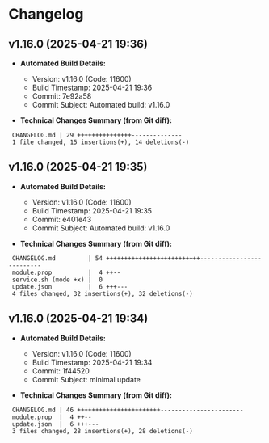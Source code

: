 # Changelog

## v1.16.0 (2025-04-21 19:36)

* **Automated Build Details:**
    * Version: v1.16.0 (Code: 11600)
    * Build Timestamp: 2025-04-21 19:36
    * Commit: 7e92a58
    * Commit Subject: Automated build: v1.16.0

* **Technical Changes Summary (from Git diff):**
```
 CHANGELOG.md | 29 +++++++++++++++--------------
 1 file changed, 15 insertions(+), 14 deletions(-)
```


## v1.16.0 (2025-04-21 19:35)

* **Automated Build Details:**
    * Version: v1.16.0 (Code: 11600)
    * Build Timestamp: 2025-04-21 19:35
    * Commit: e401e43
    * Commit Subject: Automated build: v1.16.0

* **Technical Changes Summary (from Git diff):**
```
 CHANGELOG.md         | 54 ++++++++++++++++++++++++++--------------------------
 module.prop          |  4 ++--
 service.sh (mode +x) |  0
 update.json          |  6 +++---
 4 files changed, 32 insertions(+), 32 deletions(-)
```


## v1.16.0 (2025-04-21 19:34)

* **Automated Build Details:**
    * Version: v1.16.0 (Code: 11600)
    * Build Timestamp: 2025-04-21 19:34
    * Commit: 1f44520
    * Commit Subject: minimal update

* **Technical Changes Summary (from Git diff):**
```
 CHANGELOG.md | 46 +++++++++++++++++++++++-----------------------
 module.prop  |  4 ++--
 update.json  |  6 +++---
 3 files changed, 28 insertions(+), 28 deletions(-)
```